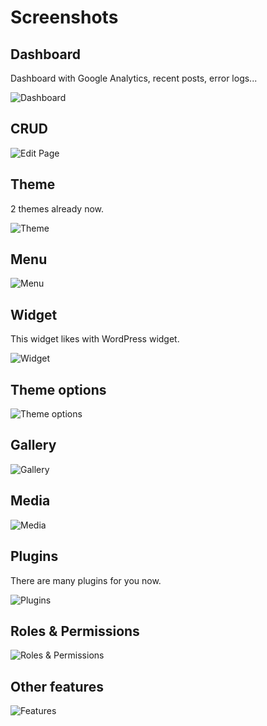 # Screenshots

## Dashboard

Dashboard with Google Analytics, recent posts, error logs...

![Dashboard](https://botble.com/storage/uploads/1/docs/screenshots/dashboard.png)

## CRUD

![Edit Page](https://botble.com/storage/uploads/1/docs/screenshots/edit-page.png)

## Theme

2 themes already now.

![Theme](https://botble.com/storage/uploads/1/docs/screenshots/theme.png)

## Menu

![Menu](https://botble.com/storage/uploads/1/docs/screenshots/menu.png)

## Widget

This widget likes with WordPress widget.

![Widget](https://botble.com/storage/uploads/1/docs/screenshots/widget.png)

## Theme options

![Theme options](https://botble.com/storage/uploads/1/docs/screenshots/theme-option.png)

## Gallery

![Gallery](https://botble.com/storage/uploads/1/docs/screenshots/gallery.png)

## Media

![Media](https://botble.com/storage/uploads/1/docs/screenshots/media.png)

## Plugins

There are many plugins for you now.

![Plugins](https://botble.com/storage/uploads/1/docs/screenshots/plugin.png)

## Roles & Permissions

![Roles & Permissions](https://botble.com/storage/uploads/1/docs/screenshots/role-permission.png)

## Other features

![Features](https://botble.com/storage/uploads/1/docs/screenshots/other.png)

